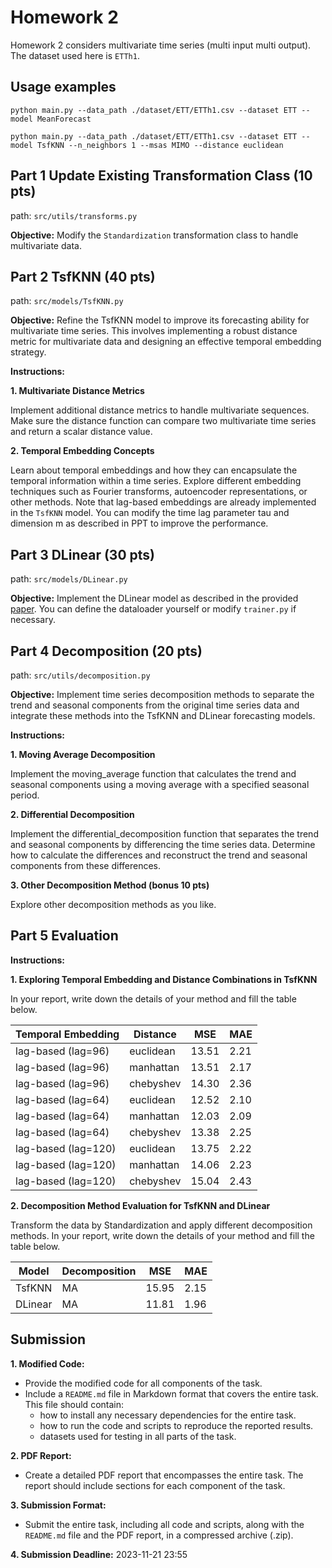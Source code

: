 # Homework 2

Homework 2 considers multivariate time series (multi input multi output). The dataset used here is `ETTh1`.
## Usage examples

```
python main.py --data_path ./dataset/ETT/ETTh1.csv --dataset ETT --model MeanForecast
```

```
python main.py --data_path ./dataset/ETT/ETTh1.csv --dataset ETT --model TsfKNN --n_neighbors 1 --msas MIMO --distance euclidean
```

## Part 1 Update Existing Transformation Class (10 pts)
path: `src/utils/transforms.py`

**Objective:** Modify the `Standardization` transformation class to handle multivariate data.


## Part 2 TsfKNN (40 pts)

path: `src/models/TsfKNN.py`

**Objective:**
Refine the TsfKNN model to improve its forecasting ability for multivariate time series. This involves implementing a robust distance metric for multivariate data and designing an effective temporal embedding strategy.

**Instructions:**

**1. Multivariate Distance Metrics**

Implement additional distance metrics to handle multivariate sequences.
Make sure the distance function can compare two multivariate time series and return a scalar distance value.

**2. Temporal Embedding Concepts**

Learn about temporal embeddings and how they can encapsulate the temporal information within a time series.
Explore different embedding techniques such as Fourier transforms, autoencoder representations, or other methods. 
Note that lag-based embeddings are already implemented in the `TsfKNN` model. You can modify the time lag parameter tau and dimension m as described in PPT to improve the performance.

## Part 3 DLinear (30 pts)

path: `src/models/DLinear.py`

**Objective:** 
Implement the DLinear model as described in the provided [paper](https://arxiv.org/pdf/2205.13504.pdf).
You can define the dataloader yourself or modify `trainer.py` if necessary.

## Part 4 Decomposition (20 pts)

path: `src/utils/decomposition.py`

**Objective:**
Implement time series decomposition methods to separate the trend and seasonal components from the original time series data and integrate these methods into the TsfKNN and DLinear forecasting models.

**Instructions:**

**1. Moving Average Decomposition**

Implement the moving_average function that calculates the trend and seasonal components using a moving average with a specified seasonal period.

**2. Differential Decomposition**

Implement the differential_decomposition function that separates the trend and seasonal components by differencing the time series data.
Determine how to calculate the differences and reconstruct the trend and seasonal components from these differences.

**3. Other Decomposition Method (bonus 10 pts)**

Explore other decomposition methods as you like.

## Part 5 Evaluation

**Instructions:**

**1. Exploring Temporal Embedding and Distance Combinations in TsfKNN**

  In your report, write down the details of your method and fill the table below.

 | Temporal Embedding  | Distance  | MSE   | MAE  |
 | ------------------- | --------- | ----- | ---- |
 | lag-based (lag=96)  | euclidean | 13.51 | 2.21 |
 | lag-based (lag=96)  | manhattan | 13.51 | 2.17 |
 | lag-based (lag=96)  | chebyshev | 14.30 | 2.36 |
 | lag-based (lag=64)  | euclidean | 12.52 | 2.10 |
 | lag-based (lag=64)  | manhattan | 12.03 | 2.09 |
 | lag-based (lag=64)  | chebyshev | 13.38 | 2.25 |
 | lag-based (lag=120) | euclidean | 13.75 | 2.22 |
 | lag-based (lag=120) | manhattan | 14.06 | 2.23 |
 | lag-based (lag=120) | chebyshev | 15.04 | 2.43 |

**2. Decomposition Method Evaluation for TsfKNN and DLinear**

Transform the data by Standardization and apply different decomposition methods.
In your report, write down the details of your method and fill the table below.
    
| Model   | Decomposition | MSE   | MAE  |
| ------- | ------------- | ----- | ---- |
| TsfKNN  | MA            | 15.95 | 2.15 |
| DLinear | MA            | 11.81 | 1.96 |



## Submission

**1. Modified Code:**

- Provide the modified code for all components of the task.
- Include a `README.md` file in Markdown format that covers the entire task. This file should contain:
  - how to install any necessary dependencies for the entire task.
  - how to run the code and scripts to reproduce the reported results.
  - datasets used for testing in all parts of the task.

**2. PDF Report:**

- Create a detailed PDF report that encompasses the entire task. The report should include sections for each component of the task.

**3. Submission Format:**

- Submit the entire task, including all code and scripts, along with the `README.md` file and the PDF report, in a compressed archive (.zip).

**4. Submission Deadline:**
  2023-11-21 23:55